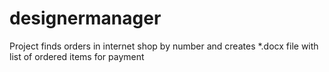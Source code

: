 # designermanager
Project finds orders in internet shop by number and creates *.docx file
with list of ordered items for payment